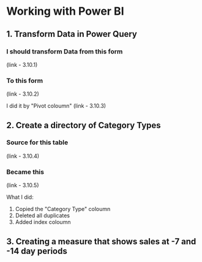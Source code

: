# Working with Power BI

## 1. Transform Data in Power Query

### I should transform Data from this form
(link - 3.10.1)

### To this form
(link - 3.10.2)

I did it by "Pivot coloumn"
(link - 3.10.3)

## 2. Create a directory of Category Types

### Source for this table
(link - 3.10.4)

### Became this
(link - 3.10.5)

What I did:
1) Copied the "Category Type" coloumn
2) Deleted all duplicates
3) Added index coloumn

## 3. Creating a measure that shows sales at -7 and -14 day periods